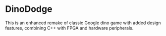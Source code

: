 # DinoDodge
This is an enhanced remake of classic Google dino game with added design features, combining C++ with FPGA and hardware peripherals.
